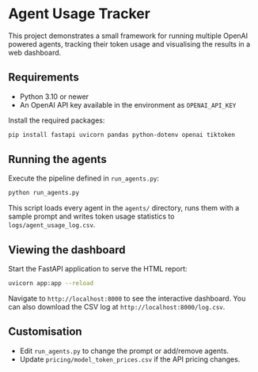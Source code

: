 # Agent Usage Tracker

This project demonstrates a small framework for running multiple OpenAI powered agents, tracking their token usage and visualising the results in a web dashboard.

## Requirements

* Python 3.10 or newer
* An OpenAI API key available in the environment as `OPENAI_API_KEY`

Install the required packages:

```bash
pip install fastapi uvicorn pandas python-dotenv openai tiktoken
```

## Running the agents

Execute the pipeline defined in `run_agents.py`:

```bash
python run_agents.py
```

This script loads every agent in the `agents/` directory, runs them with a sample prompt and writes token usage statistics to `logs/agent_usage_log.csv`.

## Viewing the dashboard

Start the FastAPI application to serve the HTML report:

```bash
uvicorn app:app --reload
```

Navigate to `http://localhost:8000` to see the interactive dashboard. You can also download the CSV log at `http://localhost:8000/log.csv`.

## Customisation

* Edit `run_agents.py` to change the prompt or add/remove agents.
* Update `pricing/model_token_prices.csv` if the API pricing changes.

